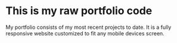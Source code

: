 # This is my raw portfolio code

My portfolio consists of my most recent projects to date. It is a fully responsive website customized to fit any mobile devices screen. 
